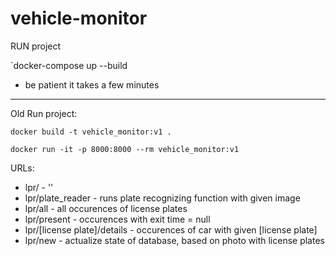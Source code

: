 # vehicle-monitor

RUN project

`docker-compose up --build

* be patient it takes a few minutes

------------------------------
Old Run project:

`docker build -t vehicle_monitor:v1 . `

`docker run -it -p 8000:8000 --rm vehicle_monitor:v1`

URLs:

* lpr/  -   ''
* lpr/plate_reader  -   runs plate recognizing function with given image
* lpr/all   -   all occurences of license plates
* lpr/present   -   occurences with exit time = null
* lpr/[license plate]/details   -   occurences of car with given [license plate]
* lpr/new   -   actualize state of database, based on photo with license plates

